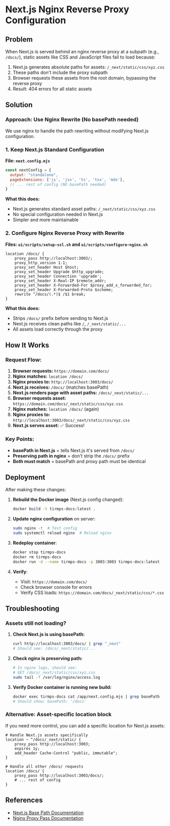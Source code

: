 # Next.js Nginx Reverse Proxy Configuration

## Problem

When Next.js is served behind an nginx reverse proxy at a subpath (e.g., `/docs/`), static assets like CSS and JavaScript files fail to load because:

1. Next.js generates absolute paths for assets: `/_next/static/css/xyz.css`
2. These paths don't include the proxy subpath
3. Browser requests these assets from the root domain, bypassing the reverse proxy
4. Result: 404 errors for all static assets

## Solution

### Approach: Use Nginx Rewrite (No basePath needed)

We use nginx to handle the path rewriting without modifying Next.js configuration.

### 1. Keep Next.js Standard Configuration

**File: `next.config.mjs`**

```js
const nextConfig = {
  output: "standalone",
  pageExtensions: ['js', 'jsx', 'ts', 'tsx', 'mdx'],
  // ... rest of config (NO basePath needed)
}
```

**What this does:**
- Next.js generates standard asset paths: `/_next/static/css/xyz.css`
- No special configuration needed in Next.js
- Simpler and more maintainable

### 2. Configure Nginx Reverse Proxy with Rewrite

**Files: `ui/scripts/setup-ssl.sh` and `ui/scripts/configure-nginx.sh`**

```nginx
location /docs/ {
    proxy_pass http://localhost:3003/;
    proxy_http_version 1.1;
    proxy_set_header Host $host;
    proxy_set_header Upgrade $http_upgrade;
    proxy_set_header Connection 'upgrade';
    proxy_set_header X-Real-IP $remote_addr;
    proxy_set_header X-Forwarded-For $proxy_add_x_forwarded_for;
    proxy_set_header X-Forwarded-Proto $scheme;
    rewrite ^/docs/(.*)$ /$1 break;
}
```

**What this does:**
- Strips `/docs/` prefix before sending to Next.js
- Next.js receives clean paths like `/`, `/_next/static/...`
- All assets load correctly through the proxy

## How It Works

### Request Flow:

1. **Browser requests:** `https://domain.com/docs/`
2. **Nginx matches:** `location /docs/`
3. **Nginx proxies to:** `http://localhost:3003/docs/`
4. **Next.js receives:** `/docs/` (matches basePath)
5. **Next.js renders page with asset paths:** `/docs/_next/static/...`
6. **Browser requests asset:** `https://domain.com/docs/_next/static/css/xyz.css`
7. **Nginx matches:** `location /docs/` (again)
8. **Nginx proxies to:** `http://localhost:3003/docs/_next/static/css/xyz.css`
9. **Next.js serves asset:** ✅ Success!

### Key Points:

- **basePath in Next.js** = tells Next.js it's served from `/docs/`
- **Preserving path in nginx** = don't strip the `/docs/` prefix
- **Both must match** = basePath and proxy path must be identical

## Deployment

After making these changes:

1. **Rebuild the Docker image** (Next.js config changed):
   ```bash
   docker build -t tirmps-docs:latest .
   ```

2. **Update nginx configuration** on server:
   ```bash
   sudo nginx -t  # Test config
   sudo systemctl reload nginx  # Reload nginx
   ```

3. **Redeploy container**:
   ```bash
   docker stop tirmps-docs
   docker rm tirmps-docs
   docker run -d --name tirmps-docs -p 3003:3003 tirmps-docs:latest
   ```

4. **Verify**:
   - Visit: `https://domain.com/docs/`
   - Check browser console for errors
   - Verify CSS loads: `https://domain.com/docs/_next/static/css/*.css`

## Troubleshooting

### Assets still not loading?

1. **Check Next.js is using basePath:**
   ```bash
   curl http://localhost:3003/docs/ | grep "_next"
   # Should see: /docs/_next/static/...
   ```

2. **Check nginx is preserving path:**
   ```bash
   # In nginx logs, should see:
   # GET /docs/_next/static/css/xyz.css
   sudo tail -f /var/log/nginx/access.log
   ```

3. **Verify Docker container is running new build:**
   ```bash
   docker exec tirmps-docs cat /app/next.config.mjs | grep basePath
   # Should show: basePath: '/docs'
   ```

### Alternative: Asset-specific location block

If you need more control, you can add a specific location for Next.js assets:

```nginx
# Handle Next.js assets specifically
location ~ ^/docs/_next/static/ {
    proxy_pass http://localhost:3003;
    expires 1y;
    add_header Cache-Control "public, immutable";
}

# Handle all other /docs/ requests
location /docs/ {
    proxy_pass http://localhost:3003/docs/;
    # ... rest of config
}
```

## References

- [Next.js Base Path Documentation](https://nextjs.org/docs/app/api-reference/next-config-js/basePath)
- [Nginx Proxy Pass Documentation](https://nginx.org/en/docs/http/ngx_http_proxy_module.html#proxy_pass)

